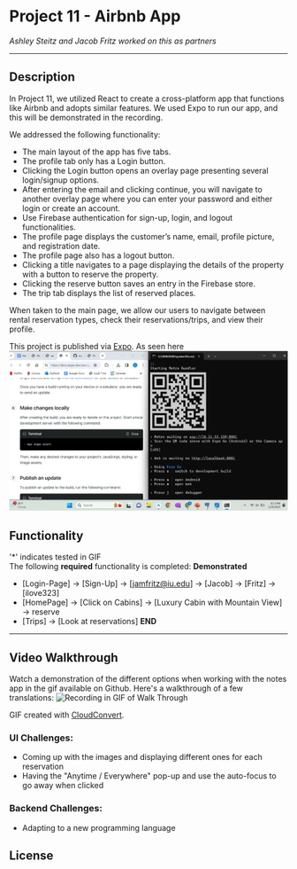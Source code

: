 # Project 11 - Airbnb App

*Ashley Steitz and Jacob Fritz worked on this as partners*

---

## Description

In Project 11, we utilized React to create a cross-platform app that functions like Airbnb and adopts similar features. We used Expo to run our app, and this will be demonstrated in the recording.

We addressed the following functionality:
- The main layout of the app has five tabs.
- The profile tab only has a Login button.
- Clicking the Login button opens an overlay page presenting several login/signup options.
- After entering the email and clicking continue, you will navigate to another overlay page where you can enter your password and either login or create an account.
- Use Firebase authentication for sign-up, login, and logout functionalities.
- The profile page displays the customer’s name, email, profile picture, and registration date.
- The profile page also has a logout button.
- Clicking a title navigates to a page displaying the details of the property with a button to reserve the property.
- Clicking the reserve button saves an entry in the Firebase store.
- The trip tab displays the list of reserved places.

When taken to the main page, we allow our users to navigate between rental reservation types, check their reservations/trips, and view their profile.

This project is published via [Expo](https://expo.dev/accounts/asteitz/projects/week15/updates/a8721841-de0f-4186-8973-2140b4719fc4).
As seen here
![screenshot](https://github.com/jfritz25/Project11/blob/main/screenshot.png)
## Functionality
'*' indicates tested in GIF  
The following **required** functionality is completed:
**Demonstrated**
* [Login-Page] -> [Sign-Up] -> [jamfritz@iu.edu] -> [Jacob] -> [Fritz] -> [ilove323]
* [HomePage] -> [Click on Cabins] -> [Luxury Cabin with Mountain View] -> reserve
* [Trips] -> [Look at reservations]
**END**

---

## Video Walkthrough
Watch a demonstration of the different options when working with the notes app in the gif available on Github.
Here's a walkthrough of a few translations:
![Recording in GIF of Walk Through](https://github.com/jfritz25/Project11/blob/main/Project%2011%20Recording.gif)

GIF created with [CloudConvert](https://cloudconvert.com/).

### UI Challenges:
- Coming up with the images and displaying different ones for each reservation
- Having the "Anytime / Everywhere" pop-up and use the auto-focus to go away when clicked

### Backend Challenges:
- Adapting to a new programming language

## License

